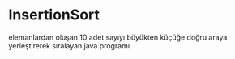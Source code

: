 # InsertionSort
elemanlardan oluşan 10 adet sayıyı büyükten küçüğe doğru araya yerleştirerek sıralayan java programı
